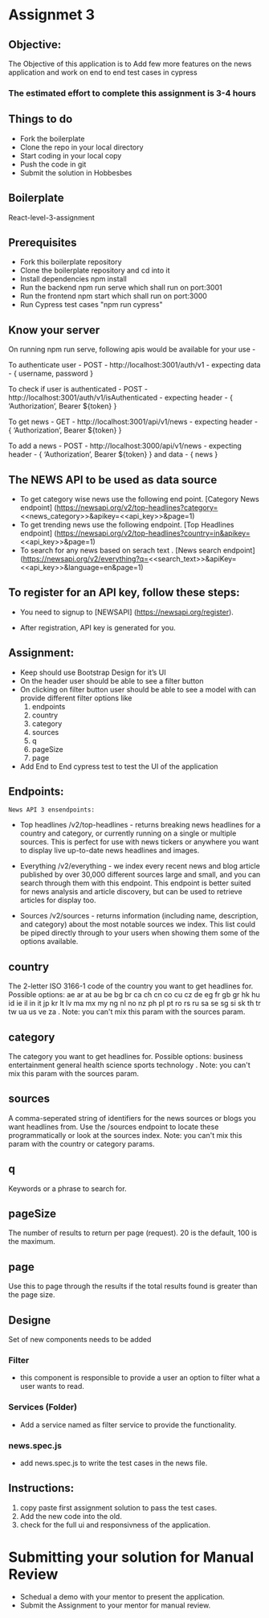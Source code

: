 # Assignmet 3

## Objective:
The Objective of this application is to Add few more features on the news application and work on end to end test cases in cypress

### The estimated effort to complete this assignment is 3-4 hours

## Things to do
- Fork the boilerplate
- Clone the repo in your local directory
- Start coding in your local copy
- Push the code in git
- Submit the solution in Hobbesbes

## Boilerplate
React-level-3-assignment

## Prerequisites
- Fork this boilerplate repository
- Clone the boilerplate repository and cd into it
- Install dependencies npm install
- Run the backend npm run serve which shall run on port:3001
- Run the frontend npm start which shall run on port:3000
- Run Cypress test cases "npm run cypress"

## Know your server
On running npm run serve, following apis would be available for your use -

To authenticate user - POST - http://localhost:3001/auth/v1 - expecting data - { username, password }

To check if user is authenticated - POST - http://localhost:3001/auth/v1/isAuthenticated - expecting header - { ‘Authorization’, Bearer ${token} }

To get news - GET - http://localhost:3001/api/v1/news - expecting header - { ‘Authorization’, Bearer ${token} }

To add a news - POST - http://localhost:3000/api/v1/news - expecting header - { ‘Authorization’, Bearer ${token} } and data - { news }


## The NEWS API to be used as data source
- To get category wise news use the following end point. [Category News endpoint]
(https://newsapi.org/v2/top-headlines?category=<<news_category>>&apikey=<<api_key>>&page=1)
- To get trending news use the following endpoint. [Top Headlines endpoint]
(https://newsapi.org/v2/top-headlines?country=in&apikey=<<api_key>>&page=1)
- To search for any news based on serach text . [News search endpoint]
(https://newsapi.org/v2/everything?q=<<search_text>>&apiKey=<<api_key>>&language=en&page=1)
## To register for an API key, follow these steps:
- You need to signup to [NEWSAPI] (https://newsapi.org/register).

- After registration, API key is generated for you.

## Assignment:

- Keep should use Bootstrap Design for it’s UI
- On the header user should be able to see a filter button
- On clicking on filter button user should be able to see a model with can provide different filter options like
    1. endpoints
    2. country
    3. category
    4. sources
    5. q
    6. pageSize
    7. page
- Add End to End cypress test to test the UI of the application 

## Endpoints:
    News API 3 ensendpoints:
-  Top headlines /v2/top-headlines - returns breaking news headlines for a country and category, or currently running on a single or multiple sources. This is perfect for use with news tickers or anywhere you want to display live up-to-date news headlines and images.

- Everything /v2/everything - we index every recent news and blog article published by over 30,000 different sources large and small, and you can search through them with this endpoint. This endpoint is better suited for news analysis and article discovery, but can be used to retrieve articles for display too.

- Sources /v2/sources - returns information (including name, description, and category) about the most notable sources we index. This list could be piped directly through to your users when showing them some of the options available.

## country
The 2-letter ISO 3166-1 code of the country you want to get headlines for. Possible options: ae ar at au be bg br ca ch cn co cu cz de eg fr gb gr hk hu id ie il in it jp kr lt lv ma mx my ng nl no nz ph pl pt ro rs ru sa se sg si sk th tr tw ua us ve za . Note: you can't mix this param with the sources param.

## category
The category you want to get headlines for. Possible options: business entertainment general health science sports technology . Note: you can't mix this param with the sources param.

## sources
A comma-seperated string of identifiers for the news sources or blogs you want headlines from. Use the /sources endpoint to locate these programmatically or look at the sources index. Note: you can't mix this param with the country or category params.

## q
Keywords or a phrase to search for.

## pageSize
The number of results to return per page (request). 20 is the default, 100 is the maximum.

## page
Use this to page through the results if the total results found is greater than the page size.

## Designe
Set of new components needs to be added

### Filter
- this component is responsible to provide a user an option to filter what a user wants to read. 

### Services (Folder)
- Add a service named as filter service to provide the functionality.
### news.spec.js
- add news.spec.js to write the test cases in the news file.

## Instructions:
1. copy paste first assignment solution to pass the test cases.
2. Add the new code into the old.
3. check for the full ui and responsivness of the application.

# Submitting your solution for Manual Review

- Schedual a demo with your mentor to present the application.
- Submit the Assignment to your mentor for manual review.